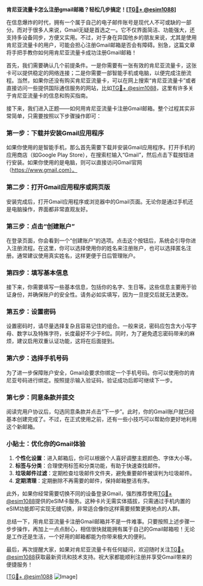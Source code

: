 **肯尼亚流量卡怎么注册gmail邮箱？轻松几步搞定！[[TG💪+ @esim1088](https://t.me/s/esim1088)]**

在信息爆炸的时代，拥有一个属于自己的电子邮件账号是现代人不可或缺的一部分。而对于很多人来说，Gmail无疑是首选之一。它不仅界面简洁、功能强大，还支持多设备同步，方便又实用。不过，对于身在异国他乡的朋友来说，尤其是使用肯尼亚流量卡的用户，可能会担心注册Gmail邮箱是否会有障碍。别急，这篇文章将手把手教你如何用肯尼亚流量卡成功注册Gmail邮箱！

首先，我们需要确认几个前提条件。一是你需要有一张有效的肯尼亚流量卡，这张卡可以提供稳定的网络连接；二是你需要一部智能手机或电脑，以便完成注册流程。当然，如果你还没有购买肯尼亚流量卡，可以在网上搜索“肯尼亚流量卡”或者直接访问一些提供国际通信服务的网站，比如[TG💪+ @esim1088](https://t.me/s/esim1088)，这里有许多关于肯尼亚流量卡的信息和购买指南。

接下来，我们进入正题——如何用肯尼亚流量卡注册Gmail邮箱。整个过程其实非常简单，只需要按照以下步骤操作即可：

### 第一步：下载并安装Gmail应用程序

如果你使用的是智能手机，那么首先需要下载并安装Gmail应用程序。打开手机的应用商店（如Google Play Store），在搜索栏输入“Gmail”，然后点击下载按钮进行安装。如果你使用的是电脑，则可以直接访问Gmail官网（https://www.gmail.com）。

### 第二步：打开Gmail应用程序或网页版

安装完成后，打开Gmail应用程序或浏览器中的Gmail页面。无论你是通过手机还是电脑操作，界面都非常直观友好。

### 第三步：点击“创建账户”

在登录页面，你会看到一个“创建账户”的选项。点击这个按钮后，系统会引导你进入注册流程。在这里，你可以选择使用你的姓名来注册账户，也可以选择匿名注册。通常建议使用真实姓名，这样更便于日后管理账户。

### 第四步：填写基本信息

接下来，你需要填写一些基本信息，包括你的名字、生日等。这些信息主要用于验证身份，并确保账户的安全性。请务必如实填写，因为一旦提交后就无法更改。

### 第五步：设置密码

设置密码时，请尽量选择复杂且容易记住的组合。一般来说，密码应包含大小写字母、数字以及特殊字符，长度最好不少于8位。同时，为了避免遗忘密码带来的麻烦，建议启用双重认证功能，这将在后面提到。

### 第六步：选择手机号码

为了进一步保障账户安全，Gmail会要求你绑定一个手机号码。你可以使用你的肯尼亚号码进行绑定。按照提示输入验证码，验证成功后即可继续下一步。

### 第七步：同意条款并提交

阅读完用户协议后，勾选同意条款并点击“下一步”。此时，你的Gmail账户就已经基本创建完成了。不过，在正式使用之前，还有一些小技巧可以帮助你更好地利用这个新邮箱。

### 小贴士：优化你的Gmail体验

1. **个性化设置**：进入邮箱后，你可以根据个人喜好调整主题颜色、字体大小等。
2. **标签与分类**：合理使用标签和分类功能，有助于快速查找邮件。
3. **垃圾邮件过滤**：定期检查垃圾邮件文件夹，避免重要邮件被误判为垃圾邮件。
4. **定期清理**：定期删除不再需要的邮件，保持邮箱整洁有序。

此外，如果你经常需要切换不同的设备登录Gmail，强烈推荐使用[TG💪+ @esim1088](https://t.me/s/esim1088)提供的eSIM卡服务。这种卡片无需实体插拔，只需通过手机内置的eSIM功能即可实现无缝切换，非常适合像你这样需要频繁更换地点的人群。

总结一下，用肯尼亚流量卡注册Gmail邮箱并不是一件难事。只要按照上述步骤一步步操作，再加上一点点耐心，相信很快就能拥有属于自己的Gmail邮箱啦！无论是工作还是生活，一个好用的邮箱都能为你带来极大的便利。

最后，再次提醒大家，如果对肯尼亚流量卡有任何疑问，欢迎随时关注[TG💪+ @esim1088](https://t.me/s/esim1088)获取最新资讯和技术支持。祝大家都能顺利注册并享受Gmail带来的便捷服务！

[[TG💪+ @esim1088](https://t.me/s/esim1088) ![Image](https://i.postimg.cc/4NQfJmqS/Snipaste-2025-05-13-00-14-12.png)]